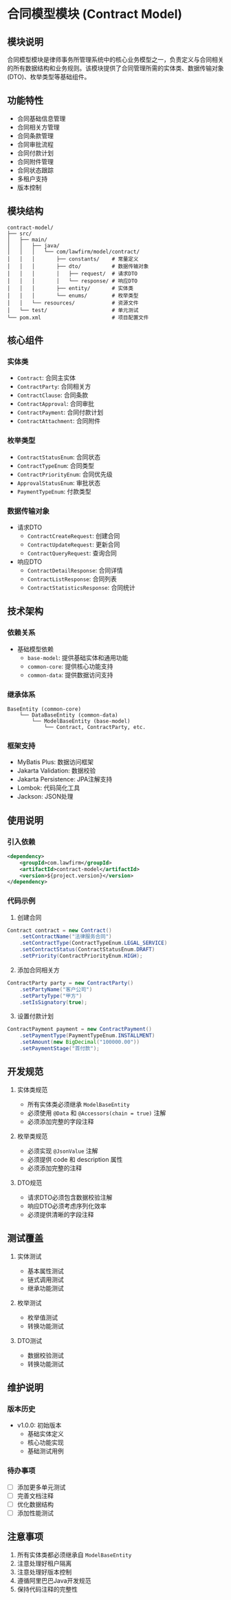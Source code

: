 # 合同模型模块 (Contract Model)

## 模块说明
合同模型模块是律师事务所管理系统中的核心业务模型之一，负责定义与合同相关的所有数据结构和业务规则。该模块提供了合同管理所需的实体类、数据传输对象(DTO)、枚举类型等基础组件。

## 功能特性
- 合同基础信息管理
- 合同相关方管理
- 合同条款管理
- 合同审批流程
- 合同付款计划
- 合同附件管理
- 合同状态跟踪
- 多租户支持
- 版本控制

## 模块结构
```
contract-model/
├── src/
│   ├── main/
│   │   ├── java/
│   │   │   └── com/lawfirm/model/contract/
│   │   │       ├── constants/    # 常量定义
│   │   │       ├── dto/          # 数据传输对象
│   │   │       │   ├── request/  # 请求DTO
│   │   │       │   └── response/ # 响应DTO
│   │   │       ├── entity/       # 实体类
│   │   │       └── enums/        # 枚举类型
│   │   └── resources/            # 资源文件
│   └── test/                     # 单元测试
└── pom.xml                       # 项目配置文件
```

## 核心组件

### 实体类
- `Contract`: 合同主实体
- `ContractParty`: 合同相关方
- `ContractClause`: 合同条款
- `ContractApproval`: 合同审批
- `ContractPayment`: 合同付款计划
- `ContractAttachment`: 合同附件

### 枚举类型
- `ContractStatusEnum`: 合同状态
- `ContractTypeEnum`: 合同类型
- `ContractPriorityEnum`: 合同优先级
- `ApprovalStatusEnum`: 审批状态
- `PaymentTypeEnum`: 付款类型

### 数据传输对象
- 请求DTO
  - `ContractCreateRequest`: 创建合同
  - `ContractUpdateRequest`: 更新合同
  - `ContractQueryRequest`: 查询合同
- 响应DTO
  - `ContractDetailResponse`: 合同详情
  - `ContractListResponse`: 合同列表
  - `ContractStatisticsResponse`: 合同统计

## 技术架构

### 依赖关系
- 基础模型依赖
  - `base-model`: 提供基础实体和通用功能
  - `common-core`: 提供核心功能支持
  - `common-data`: 提供数据访问支持

### 继承体系
```
BaseEntity (common-core)
    └── DataBaseEntity (common-data)
        └── ModelBaseEntity (base-model)
            └── Contract, ContractParty, etc.
```

### 框架支持
- MyBatis Plus: 数据访问框架
- Jakarta Validation: 数据校验
- Jakarta Persistence: JPA注解支持
- Lombok: 代码简化工具
- Jackson: JSON处理

## 使用说明

### 引入依赖
```xml
<dependency>
    <groupId>com.lawfirm</groupId>
    <artifactId>contract-model</artifactId>
    <version>${project.version}</version>
</dependency>
```

### 代码示例

1. 创建合同
```java
Contract contract = new Contract()
    .setContractName("法律服务合同")
    .setContractType(ContractTypeEnum.LEGAL_SERVICE)
    .setContractStatus(ContractStatusEnum.DRAFT)
    .setPriority(ContractPriorityEnum.HIGH);
```

2. 添加合同相关方
```java
ContractParty party = new ContractParty()
    .setPartyName("客户公司")
    .setPartyType("甲方")
    .setIsSignatory(true);
```

3. 设置付款计划
```java
ContractPayment payment = new ContractPayment()
    .setPaymentType(PaymentTypeEnum.INSTALLMENT)
    .setAmount(new BigDecimal("100000.00"))
    .setPaymentStage("首付款");
```

## 开发规范

1. 实体类规范
   - 所有实体类必须继承 `ModelBaseEntity`
   - 必须使用 `@Data` 和 `@Accessors(chain = true)` 注解
   - 必须添加完整的字段注释

2. 枚举类规范
   - 必须实现 `@JsonValue` 注解
   - 必须提供 code 和 description 属性
   - 必须添加完整的注释

3. DTO规范
   - 请求DTO必须包含数据校验注解
   - 响应DTO必须考虑序列化效率
   - 必须提供清晰的字段注释

## 测试覆盖

1. 实体测试
   - 基本属性测试
   - 链式调用测试
   - 继承功能测试

2. 枚举测试
   - 枚举值测试
   - 转换功能测试

3. DTO测试
   - 数据校验测试
   - 转换功能测试

## 维护说明

### 版本历史
- v1.0.0: 初始版本
  - 基础实体定义
  - 核心功能实现
  - 基础测试用例

### 待办事项
- [ ] 添加更多单元测试
- [ ] 完善文档注释
- [ ] 优化数据结构
- [ ] 添加性能测试

## 注意事项
1. 所有实体类都必须继承自 `ModelBaseEntity`
2. 注意处理好租户隔离
3. 注意处理好版本控制
4. 遵循阿里巴巴Java开发规范
5. 保持代码注释的完整性
